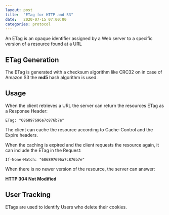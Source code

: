 ```yaml
---
layout: post
title:  "ETag for HTTP and S3"
date:   2020-07-15 07:00:00
categories: protocol
---
```


An ETag is an opaque identifier assigned by a Web server to a specific version of a resource found at a URL

## ETag Generation

The ETag is generated with a checksum algorithm like CRC32 on in case of Amazon S3 the **md5** hash algorithm is used.

## Usage

When the client retrieves a URL the server can return the resources ETag as a Response Header:

`ETag: "686897696a7c876b7e"`

The client can cache the resource according to Cache-Control and the Expire headers.

When the caching is expired and the client requests the resource again, it can include the ETag in the Request:

`If-None-Match: "686897696a7c876b7e"`

When there is no newer version of the resource, the server can answer:

**HTTP 304 Not Modified**

## User Tracking

ETags are used to identify Users who delete their cookies.